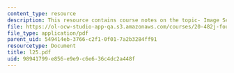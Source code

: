 ```yaml
---
content_type: resource
description: This resource contains course notes on the topic- Image Segmentation.
file: https://ol-ocw-studio-app-qa.s3.amazonaws.com/courses/20-482j-foundations-of-algorithms-and-computational-techniques-in-systems-biology-spring-2006/98941799e856e9e9c6e636c4dc2a448f_l25.pdf
file_type: application/pdf
parent_uid: 549414eb-3766-c2f1-0f01-7a2b3284ff91
resourcetype: Document
title: l25.pdf
uid: 98941799-e856-e9e9-c6e6-36c4dc2a448f
---
```

